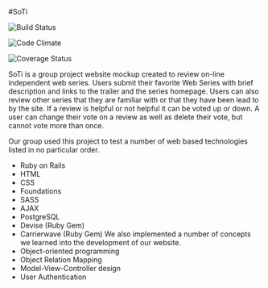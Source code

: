 #SoTi

![Build Status](https://codeship.com/projects/1807a240-dcba-0133-b80a-760a1f8f56cd/status?branch=master)

![Code Climate](https://codeclimate.com/github/pablo-honeybear/SoTi.png)

![Coverage Status](https://coveralls.io/repos/pablo-honeybear/SoTi/badge.png)

SoTi is a group project website mockup created to review on-line independent web series. Users submit their favorite Web Series with brief description and links to the trailer and the series homepage. Users can also review other series that they are familiar with or that they have been lead to by the site. If a review is helpful or not helpful it can be voted up or down. A user can change their vote on a review as well as delete their vote, but cannot vote more than once.

Our group used this project to test a number of web based technologies listed in no particular order.
- Ruby on Rails
- HTML
- CSS
- Foundations
- SASS
- AJAX
- PostgreSQL
- Devise (Ruby Gem)
- Carrierwave (Ruby Gem)
We also implemented a number of concepts we learned into the development of our website.
- Object-oriented programming
- Object Relation Mapping
- Model-View-Controller design
- User Authentication
